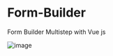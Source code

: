 # Form-Builder

Form Builder Multistep with Vue js

![image](https://github.com/user-attachments/assets/4e976953-e684-418c-8d67-d00e2c6cf1b1)

